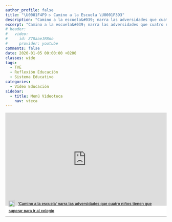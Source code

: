 ```yaml
---
author_profile: false
title: "\U0001F4F9 ▷ Camino a la Escuela \U0001F393"
description: "Camino a la escuela&#039; narra las adversidades que cuatro niños tienen que superar para ir al colegio"
excerpt: "Camino a la escuela&#039; narra las adversidades que cuatro niños tienen que superar para ir al colegio"
# header:
#   video:
#     id: Z78aaeJR8no
#     provider: youtube
comments: false
date: 2020-01-05 00:00:00 +0200
classes: wide
tags:
  - TVE
  - Reflexión Educación
  - Sistema Educativo
categories:
  - Vídeo Educación
sidebar:
  - title: Menú Videoteca
    nav: vteca
---
```


<div style="width:100%;padding-top:64%;position:relative;border-bottom:1px solid #aaa;display:inline-block;background:#eee;background:rgba(255,255,255,0.9);">    <iframe src="https://secure-embed.rtve.es/drmn/embed/video/2950830" name="&#039;Camino a la escuela&#039; narra las adversidades que cuatro niños tienen que superar para ir al colegio" style="width:100%;height:90%;position:absolute;left:0;top:0;overflow:hidden;border:none;background-color:transparent;" scrolling="no" allowfullscreen="allowfullscreen"></iframe>    <div style="position:absolute;bottom:0;left:0;font-family:arial,helvetica,sans-serif;font-size:12px;line-height:1.833;display:inline-block;padding:5px 0 5px 10px;">        <span style="float:left;margin-right:10px;">        	<img style="height:20px;width:auto;background: transparent;padding:0;margin:0;" src="https://img2.rtve.es/css/rtve.commons/rtve.header.footer/i/logoRTVEes.png" alt="" />        </span>       	<a style="color:#333;font-weight:bold;" title="&#039;Camino a la escuela&#039; narra las adversidades que cuatro niños tienen que superar para ir al colegio" href="http://www.rtve.es/alacarta/videos/telediario/td2-docu-escuelas-130115/2950830/">            <strong>&#039;Camino a la escuela&#039; narra las adversidades que cuatro niños tienen que superar para ir al colegio</strong>		</a>	</div></div>